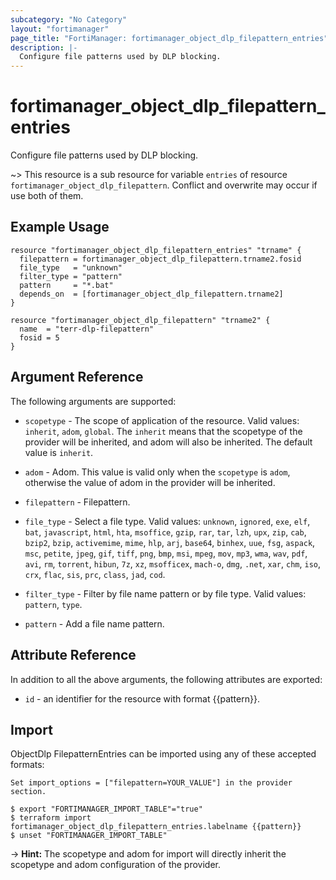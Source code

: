 ```yaml
---
subcategory: "No Category"
layout: "fortimanager"
page_title: "FortiManager: fortimanager_object_dlp_filepattern_entries"
description: |-
  Configure file patterns used by DLP blocking.
---
```


# fortimanager_object_dlp_filepattern_entries
Configure file patterns used by DLP blocking.

~> This resource is a sub resource for variable `entries` of resource `fortimanager_object_dlp_filepattern`. Conflict and overwrite may occur if use both of them.



## Example Usage

```hcl
resource "fortimanager_object_dlp_filepattern_entries" "trname" {
  filepattern = fortimanager_object_dlp_filepattern.trname2.fosid
  file_type   = "unknown"
  filter_type = "pattern"
  pattern     = "*.bat"
  depends_on  = [fortimanager_object_dlp_filepattern.trname2]
}

resource "fortimanager_object_dlp_filepattern" "trname2" {
  name  = "terr-dlp-filepattern"
  fosid = 5
}
```

## Argument Reference


The following arguments are supported:

* `scopetype` - The scope of application of the resource. Valid values: `inherit`, `adom`, `global`. The `inherit` means that the scopetype of the provider will be inherited, and adom will also be inherited. The default value is `inherit`.
* `adom` - Adom. This value is valid only when the `scopetype` is `adom`, otherwise the value of adom in the provider will be inherited.
* `filepattern` - Filepattern.

* `file_type` - Select a file type. Valid values: `unknown`, `ignored`, `exe`, `elf`, `bat`, `javascript`, `html`, `hta`, `msoffice`, `gzip`, `rar`, `tar`, `lzh`, `upx`, `zip`, `cab`, `bzip2`, `bzip`, `activemime`, `mime`, `hlp`, `arj`, `base64`, `binhex`, `uue`, `fsg`, `aspack`, `msc`, `petite`, `jpeg`, `gif`, `tiff`, `png`, `bmp`, `msi`, `mpeg`, `mov`, `mp3`, `wma`, `wav`, `pdf`, `avi`, `rm`, `torrent`, `hibun`, `7z`, `xz`, `msofficex`, `mach-o`, `dmg`, `.net`, `xar`, `chm`, `iso`, `crx`, `flac`, `sis`, `prc`, `class`, `jad`, `cod`.

* `filter_type` - Filter by file name pattern or by file type. Valid values: `pattern`, `type`.

* `pattern` - Add a file name pattern.


## Attribute Reference

In addition to all the above arguments, the following attributes are exported:
* `id` - an identifier for the resource with format {{pattern}}.

## Import

ObjectDlp FilepatternEntries can be imported using any of these accepted formats:
```
Set import_options = ["filepattern=YOUR_VALUE"] in the provider section.

$ export "FORTIMANAGER_IMPORT_TABLE"="true"
$ terraform import fortimanager_object_dlp_filepattern_entries.labelname {{pattern}}
$ unset "FORTIMANAGER_IMPORT_TABLE"
```
-> **Hint:** The scopetype and adom for import will directly inherit the scopetype and adom configuration of the provider.
